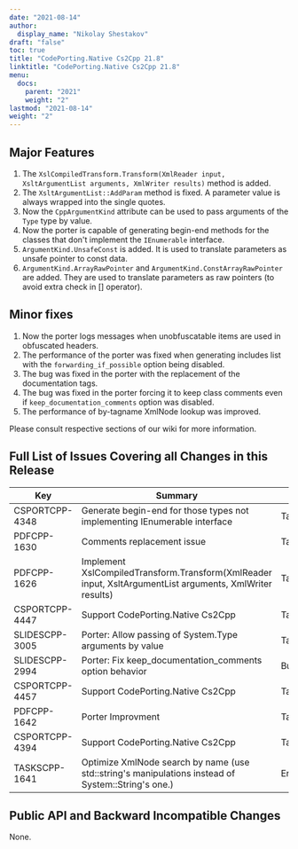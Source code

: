 ```yaml
---
date: "2021-08-14"
author:
  display_name: "Nikolay Shestakov"
draft: "false"
toc: true
title: "CodePorting.Native Cs2Cpp 21.8"
linktitle: "CodePorting.Native Cs2Cpp 21.8"
menu:
  docs:
    parent: "2021"
    weight: "2"
lastmod: "2021-08-14"
weight: "2"
---
```


## Major Features ##

1. The `XslCompiledTransform.Transform(XmlReader input, XsltArgumentList arguments, XmlWriter results)` method is added.
1. The `XsltArgumentList::AddParam` method is fixed. A parameter value is always wrapped into the single quotes.
1. Now the `CppArgumentKind` attribute can be used to pass arguments of the `Type` type by value.
1. Now the porter is capable of generating begin-end methods for the classes that don't implement the `IEnumerable` interface.
1. `ArgumentKind.UnsafeConst` is added. It is used to translate parameters as unsafe pointer to const data.
1. `ArgumentKind.ArrayRawPointer` and `ArgumentKind.ConstArrayRawPointer` are added. They are used to translate parameters as raw pointers (to avoid extra check in [] operator).

## Minor fixes ##

1. Now the porter logs messages when unobfuscatable items are used in obfuscated headers.
1. The performance of the porter was fixed when generating includes list with the `forwarding_if_possible` option being disabled.
1. The bug was fixed in the porter with the replacement of the documentation tags.
1. The bug was fixed in the porter forcing it to keep class comments even if `keep_documentation_comments` option was disabled.
1. The performance of by-tagname XmlNode lookup was improved.

Please consult respective sections of our wiki for more information.

## Full List of Issues Covering all Changes in this Release ##

| Key | Summary | Category |
| --- | --- | --- |
| CSPORTCPP-4348 | Generate begin-end for those types not implementing IEnumerable interface | Task |
| PDFCPP-1630 | Comments replacement issue | Task |
| PDFCPP-1626 | Implement XslCompiledTransform.Transform(XmlReader input, XsltArgumentList arguments, XmlWriter results) | Task |
| CSPORTCPP-4447 | Support CodePorting.Native Cs2Cpp | Task |
| SLIDESCPP-3005 | Porter: Allow passing of System.Type arguments by value | Task |
| SLIDESCPP-2994 | Porter: Fix keep_documentation_comments option behavior | Bug |
| CSPORTCPP-4457 | Support CodePorting.Native Cs2Cpp | Task |
| PDFCPP-1642 | Porter Improvment | Task |
| CSPORTCPP-4394 | Support CodePorting.Native Cs2Cpp | Task |
| TASKSCPP-1641 | Optimize XmlNode search by name (use std::string's manipulations instead of System::String's one.) | Enhancement |

## Public API and Backward Incompatible Changes ##

None.
